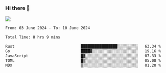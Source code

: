 ### Hi there 👋️

![](https://komarev.com/ghpvc/?username=Loner1024)

<!--START_SECTION:waka-->

```txt
From: 03 June 2024 - To: 10 June 2024

Total Time: 8 hrs 9 mins

Rust                             ████████████████░░░░░░░░░   63.34 %
Go                               ████▓░░░░░░░░░░░░░░░░░░░░   19.16 %
JavaScript                       █▓░░░░░░░░░░░░░░░░░░░░░░░   07.33 %
TOML                             █▒░░░░░░░░░░░░░░░░░░░░░░░   05.08 %
MDX                              ▒░░░░░░░░░░░░░░░░░░░░░░░░   01.20 %
```

<!--END_SECTION:waka-->



